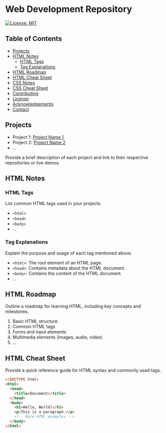 # Web Development Repository

[![License: MIT](https://img.shields.io/badge/License-MIT-yellow.svg)](https://opensource.org/licenses/MIT)

## Table of Contents

- [Projects](https://github.com/Mayank-Garg7/Html/tree/main/Projects)
- [HTML Notes](https://github.com/Mayank-Garg7/Html/blob/main/HtmlNotes.pdf)
  - [HTML Tags](#html-tags)
  - [Tag Explanations](#tag-explanations)
- [HTML Roadmap](#html-roadmap)
- [HTML Cheat Sheet](#html-cheat-sheet)
- [CSS Notes](#css-notes)
- [CSS Cheat Sheet](#css-cheat-sheet)
- [Contributing](#contributing)
- [License](#license)
- [Acknowledgements](#acknowledgements)
- [Contact](#contact)

## Projects

- Project 1: [Project Name 1](link-to-project1)
- Project 2: [Project Name 2](link-to-project2)
- ...

Provide a brief description of each project and link to their respective repositories or live demos.

## HTML Notes

### HTML Tags

List common HTML tags used in your projects.

- `<html>`
- `<head>`
- `<body>`
- ...

### Tag Explanations

Explain the purpose and usage of each tag mentioned above.

- `<html>`: The root element of an HTML page.
- `<head>`: Contains metadata about the HTML document.
- `<body>`: Contains the content of the HTML document.
- ...

## HTML Roadmap

Outline a roadmap for learning HTML, including key concepts and milestones.

1. Basic HTML structure
2. Common HTML tags
3. Forms and input elements
4. Multimedia elements (images, audio, video)
5. ...

## HTML Cheat Sheet

Provide a quick reference guide for HTML syntax and commonly used tags.

```html
<!DOCTYPE html>
<html>
  <head>
    <title>Document</title>
  </head>
  <body>
    <h1>Hello, World!</h1>
    <p>This is a paragraph.</p>
    <!-- More HTML examples -->
  </body>
</html>
